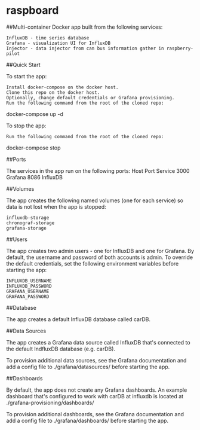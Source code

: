# raspboard

##Multi-container Docker app built from the following services:

    InfluxDB - time series database
    Grafana - visualization UI for InfluxDB
    Injector - data injector from can bus information gather in raspberry-pilot


##Quick Start

To start the app:

    Install docker-compose on the docker host.
    Clone this repo on the docker host.
    Optionally, change default credentials or Grafana provisioning.
    Run the following command from the root of the cloned repo:

docker-compose up -d

To stop the app:

    Run the following command from the root of the cloned repo:

docker-compose stop

##Ports

The services in the app run on the following ports:
Host Port 	Service
3000 	Grafana
8086 	InfluxDB


##Volumes

The app creates the following named volumes (one for each service) so data is not lost when the app is stopped:

    influxdb-storage
    chronograf-storage
    grafana-storage

##Users

The app creates two admin users - one for InfluxDB and one for Grafana. By default, the username and password of both accounts is admin. To override the default credentials, set the following environment variables before starting the app:

    INFLUXDB_USERNAME
    INFLUXDB_PASSWORD
    GRAFANA_USERNAME
    GRAFANA_PASSWORD

##Database

The app creates a default InfluxDB database called carDB.

##Data Sources

The app creates a Grafana data source called InfluxDB that's connected to the default IndfluxDB database (e.g. carDB).

To provision additional data sources, see the Grafana documentation and add a config file to ./grafana/datasources/ before starting the app.

##Dashboards

By default, the app does not create any Grafana dashboards. An example dashboard that's configured to work with carDB at influxdb is located at ./grafana-provisioning/dashboards/

To provision additional dashboards, see the Grafana documentation and add a config file to ./grafana/dashboards/ before starting the app.